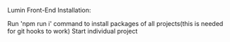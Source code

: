 Lumin Front-End
Installation:

Run 'npm run i' command to install packages of all projects(this is needed for git hooks to work) Start individual project
